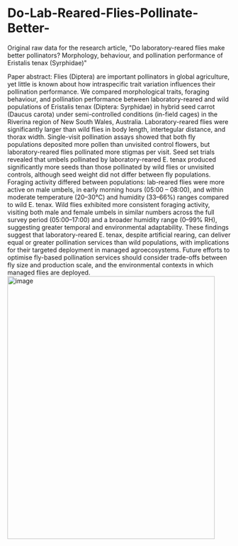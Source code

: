 # Do-Lab-Reared-Flies-Pollinate-Better-
Original raw data for the research article, "Do laboratory-reared flies make better pollinators? Morphology, behaviour, and pollination performance of Eristalis tenax (Syrphidae)"

Paper abstract: Flies (Diptera) are important pollinators in global agriculture, yet little is known about how intraspecific trait variation influences their pollination performance. We compared morphological traits, foraging behaviour, and pollination performance between laboratory-reared and wild populations of Eristalis tenax (Diptera: Syrphidae) in hybrid seed carrot (Daucus carota) under semi-controlled conditions (in-field cages) in the Riverina region of New South Wales, Australia. Laboratory-reared flies were significantly larger than wild flies in body length, intertegular distance, and thorax width. Single-visit pollination assays showed that both fly populations deposited more pollen than unvisited control flowers, but laboratory-reared flies pollinated more stigmas per visit. Seed set trials revealed that umbels pollinated by laboratory-reared E. tenax produced significantly more seeds than those pollinated by wild flies or unvisited controls, although seed weight did not differ between fly populations. Foraging activity differed between populations: lab-reared flies were more active on male umbels, in early morning hours (05:00 – 08:00), and within moderate temperature (20–30°C) and humidity (33–66%) ranges compared to wild E. tenax. Wild flies exhibited more consistent foraging activity, visiting both male and female umbels in similar numbers across the full survey period (05:00–17:00) and a broader humidity range (0–99% RH), suggesting greater temporal and environmental adaptability. These findings suggest that laboratory-reared E. tenax, despite artificial rearing, can deliver equal or greater pollination services than wild populations, with implications for their targeted deployment in managed agroecosystems. Future efforts to optimise fly-based pollination services should consider trade-offs between fly size and production scale, and the environmental contexts in which managed flies are deployed. <img width="468" height="593" alt="image" src="https://github.com/user-attachments/assets/01f9f394-34d2-45f6-9c32-6e83878067ae" />

